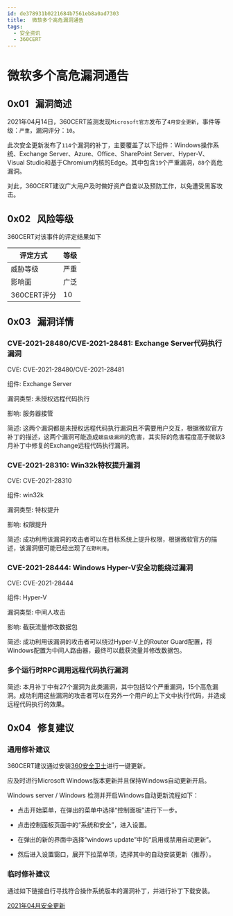 ```yaml
---
id: de378931b0221684b7561eb8a0ad7303
title:  微软多个高危漏洞通告
tags: 
  - 安全资讯
  - 360CERT
---
```


#  微软多个高危漏洞通告

 0x01   漏洞简述
------------


2021年04月14日，360CERT监测发现`Microsoft官方`发布了`4月安全更新`，事件等级：`严重`，漏洞评分：`10`。

此次安全更新发布了`114`个漏洞的补丁，主要覆盖了以下组件：Windows操作系统、Exchange Server、Azure、Office、SharePoint Server、Hyper-V、 Visual Studio和基于Chromium内核的Edge。其中包含`19`个严重漏洞，`88`个高危漏洞。

对此，360CERT建议广大用户及时做好资产自查以及预防工作，以免遭受黑客攻击。

 0x02   风险等级
------------

360CERT对该事件的评定结果如下



| 评定方式 | 等级 |
| --- | --- |
| 威胁等级 | 严重 |
| 影响面 | 广泛 |
| 360CERT评分 | 10 |

 0x03   漏洞详情
------------

### CVE-2021-28480/CVE-2021-28481: Exchange Server代码执行漏洞

CVE: CVE-2021-28480/CVE-2021-28481

组件: Exchange Server

漏洞类型: 未授权远程代码执行

影响: 服务器接管

简述: 这两个漏洞都是未授权远程代码执行漏洞且不需要用户交互，根据微软官方补丁的描述，这两个漏洞可能造成`蠕虫级漏洞`的危害，其实际的危害程度高于微软3月补丁中修复的Exchange远程代码执行漏洞。

### CVE-2021-28310: Win32k特权提升漏洞

CVE: CVE-2021-28310

组件: win32k

漏洞类型: 特权提升

影响: 权限提升

简述: 成功利用该漏洞的攻击者可以在目标系统上提升权限，根据微软官方的描述，该漏洞很可能已经出现了`在野利用`。

### CVE-2021-28444: Windows Hyper-V安全功能绕过漏洞

CVE: CVE-2021-28444

组件: Hyper-V

漏洞类型: 中间人攻击

影响: 截获流量修改数据包

简述: 成功利用该漏洞的攻击者可以绕过Hyper-V上的Router Guard配置，将Windows配置为中间人路由器，最终可以截获流量并修改数据包。

### 多个运行时RPC调用远程代码执行漏洞

简述: 本月补丁中有27个漏洞为此类漏洞，其中包括12个严重漏洞，15个高危漏洞。成功利用这些漏洞的攻击者可以在另外一个用户的上下文中执行代码，并造成远程代码执行的效果。

 0x04   修复建议
------------

### 通用修补建议

360CERT建议通过安装[360安全卫士](http://weishi.360.cn/)进行一键更新。

应及时进行Microsoft Windows版本更新并且保持Windows自动更新开启。

Windows server / Windows 检测并开启Windows自动更新流程如下：

- 点击开始菜单，在弹出的菜单中选择“控制面板”进行下一步。

- 点击控制面板页面中的“系统和安全”，进入设置。

- 在弹出的新的界面中选择“windows update”中的“启用或禁用自动更新”。

- 然后进入设置窗口，展开下拉菜单项，选择其中的自动安装更新（推荐）。

### 临时修补建议

通过如下链接自行寻找符合操作系统版本的漏洞补丁，并进行补丁下载安装。

[2021年04月安全更新](https://msrc.microsoft.com/update-guide/releaseNote/2021-Apr)